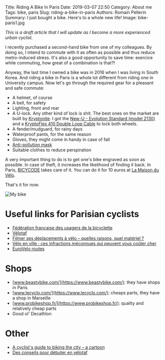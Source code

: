 Title: Riding A Bike In Paris
Date: 2019-03-07 22:50
Category: About me
Tags: bike, paris
Slug: riding-a-bike-in-paris
Authors: Romain Pellerin
Summary: I just bought a bike. Here's to a whole new life!
Image: bike-paris1.jpg

*This is a draft article that I will update as I become a more experienced urban cyclist.*

I recently purchased a second-hand bike from one of my colleagues. By doing so, I intend to commute with it as often as possible and thus reduce metro-induced stress. It's also a good opportunity to save time: exercice while commuting, how great of a combination is that?!

Anyway, the last time I owned a bike was in 2016 when I was living in South Korea. And riding a bike in Paris is a whole lot different from riding one in University campus. Now let's go through the required gear for a pleasant and safe commute:

- A helmet, of course
- A bell, for safety
- Lighting, front and rear
- A U-lock. Any other kind of lock is shit. The best ones on the market are built by [Kryptonite](https://www.kryptonitelock.com/en/locks-landing/product-details-bicycle.html). I got the [New-U - Evolution Standard (model 2130)](https://www.kryptonitelock.com/content/kryt-us-2/en/products/product-information/current-key/002130.html?type=bicycle) and a [KryptoFlex 410 Double Loop Cable](https://www.kryptonitelock.com/content/kryt-us-2/en/products/product-information/current-key/210818.html?type=bicycle) to lock both wheels.
- A fender/mudguard, for rainy days
- Waterproof pants, for the same reason
- Gloves, they might come in handy in case of fall
- [Anti-pollution mask](https://www.wair.fr/en/)
- Suitable clothes to reduce perspiration

A very important thing to do is to get one's bike engraved as soon as possible. In case of theft, it increases the likelihood of finding it back. In Paris, [BICYCODE](https://www.bicycode.org/) takes care of it. You can do it for 10 euros at [La Maison du Vélo](http://mdb-idf.org/le-marquage-bicycode/).
<br />

That's it for now.

![My bike]({filename}/images/bike-paris2.jpg)

# Useful links for Parisian cyclists

- [Fédération française des usagers de la bicyclette](https://www.fub.fr/)
- [Vélotaf](http://www.velotaf.com/)
- [Filmer ses déplacements à vélo – quelles raisons, quel matériel ?](https://frerelaroute.wordpress.com/2017/09/27/filmer-ses-deplacements-a-velo-quelles-raisons-quel-materiel/)
- [Vélo en ville : ces infractions méconnues qui peuvent vous coûter cher](http://www.leparisien.fr/info-paris-ile-de-france-oise/transports/velo-en-ville-ces-infractions-punies-de-135-euros-d-amende-25-03-2019-8039439.php)
- [EuroVelo routes](http://www.eurovelo.com/en/eurovelos)

# Shops

- [www.beastybike.com/](https://www.beastybike.com/): they have shops in Paris
- [www.lecyclo.com/](https://www.lecyclo.com/): cheaps parts, they have a shop in Marseille
- [www.probikeshop.fr/](https://www.probikeshop.fr/): quality and relatively cheap parts
- Good ol' Decathlon

# Other

- [A cyclist's guide to biking the city – a cartoon](https://www.theguardian.com/cities/2019/jun/28/a-cyclists-guide-to-biking-the-city-a-cartoon)
- [Des conseils pour débuter en vélotaf](http://forum.velotaf.com/topic/28351-des-conseils-pour-debuter-en-velotaf/)
